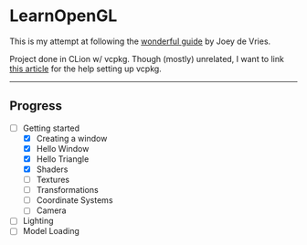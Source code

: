 # LearnOpenGL

This is my attempt at following the [wonderful guide](https://learnopengl.com/) by Joey de Vries.

Project done in CLion w/ vcpkg. Though (mostly) unrelated, I want to link [this article](https://jessenerio.com/how-to-install-any-c-dependencies-in-clion-on-windows/) for the help setting up vcpkg.

---
## Progress
- [ ] Getting started
  - [x] Creating a window 
  - [x] Hello Window
  - [x] Hello Triangle
  - [x] Shaders
  - [ ] Textures
  - [ ] Transformations
  - [ ] Coordinate Systems
  - [ ] Camera
- [ ] Lighting
- [ ] Model Loading
